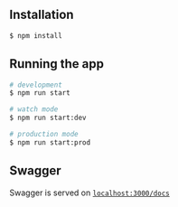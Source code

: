 ## Installation

```bash
$ npm install
```

## Running the app

```bash
# development
$ npm run start

# watch mode
$ npm run start:dev

# production mode
$ npm run start:prod
```

## Swagger
Swagger is served on [`localhost:3000/docs`](http://localhost:3000/docs)
